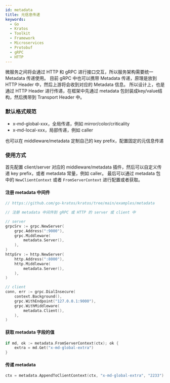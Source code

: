 ```yaml
---
id: metadata
title: 元信息传递
keywords:
  - Go
  - Kratos
  - Toolkit
  - Framework
  - Microservices
  - Protobuf
  - gRPC
  - HTTP
---
```


微服务之间将会通过 HTTP 和 gRPC 进行接口交互，所以服务架构需要统一 Metadata 传递使用。
目前 gRPC 中也可以携带 Metadata 传递，原理是放到 HTTP Header 中，然后上游将会收到对应的 Metadata 信息。
所以设计上，也是通过 HTTP Header 进行传递，在框架中先通过 metadata 包封装成key/value结构，然后携带到 Transport Header 中。

### 默认格式规范

- x-md-global-xxx，全局传递，例如 mirror/color/criticality
- x-md-local-xxx，局部传递，例如 caller

也可以在 middleware/metadata 定制自己的 key prefix，配置固定的元信息传递

### 使用方式
首先配置 client/server 对应的 middleware/metadata 插件，然后可以自定义传递 key prefix，或者 metadata 常量，例如 caller。
最后可以通过 metadata 包中的 `NewClientContext` 或者 `FromServerContext` 进行配置或者获取。


#### 注册 metadata 中间件
```go
// https://github.com/go-kratos/kratos/tree/main/examples/metadata

// 注册 metadata 中间件到 gRPC 或 HTTP 的 server 或 client 中

// server
grpcSrv := grpc.NewServer(
	grpc.Address(":9000"),
	grpc.Middleware(
		metadata.Server(),
	),
)
httpSrv := http.NewServer(
	http.Address(":8000"),
	http.Middleware(
		metadata.Server(),
	),
)

// client
conn, err := grpc.DialInsecure(
	context.Background(),
	grpc.WithEndpoint("127.0.0.1:9000"),
	grpc.WithMiddleware(
		metadata.Client(),
	),
)
```
#### 获取 metadata 字段的值
```go
if md, ok := metadata.FromServerContext(ctx); ok {
	extra = md.Get("x-md-global-extra")
}
```
#### 传递 metadata
```go
ctx = metadata.AppendToClientContext(ctx, "x-md-global-extra", "2233")
```
